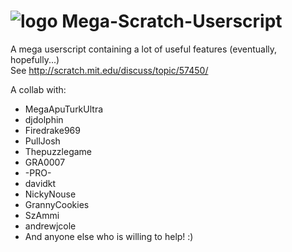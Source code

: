 ![logo](http://blue.gwiddle.org/img/MegaScratchUserscript65.png) Mega-Scratch-Userscript
=======================

A mega userscript containing a lot of useful features (eventually, hopefully...)  
See http://scratch.mit.edu/discuss/topic/57450/

A collab with:

 - MegaApuTurkUltra
 - djdolphin 
 - Firedrake969
 - PullJosh
 - Thepuzzlegame
 - GRA0007
 - -PRO-
 - davidkt
 - NickyNouse
 - GrannyCookies
 - SzAmmi
 - andrewjcole
 - And anyone else who is willing to help! :)
